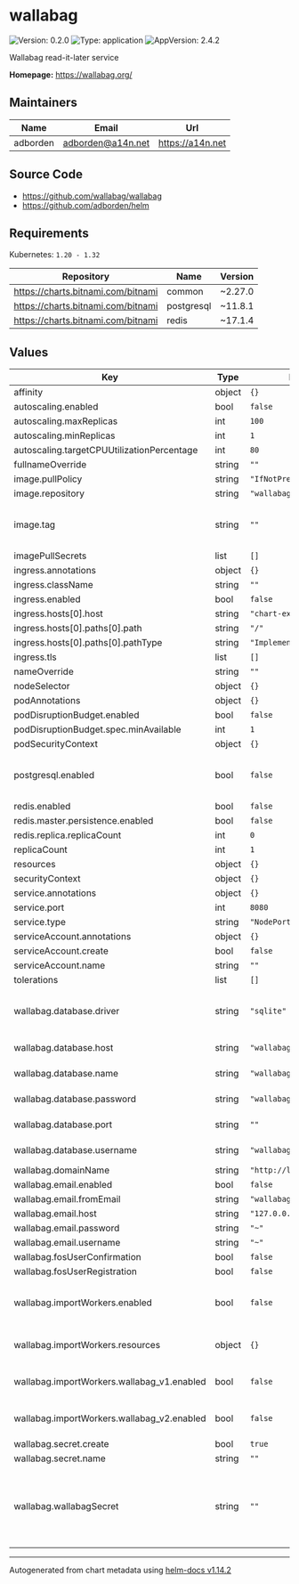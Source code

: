 # wallabag

![Version: 0.2.0](https://img.shields.io/badge/Version-0.2.0-informational?style=flat-square) ![Type: application](https://img.shields.io/badge/Type-application-informational?style=flat-square) ![AppVersion: 2.4.2](https://img.shields.io/badge/AppVersion-2.4.2-informational?style=flat-square)

Wallabag read-it-later service

**Homepage:** <https://wallabag.org/>

## Maintainers

| Name | Email | Url |
| ---- | ------ | --- |
| adborden | <adborden@a14n.net> | <https://a14n.net> |

## Source Code

* <https://github.com/wallabag/wallabag>
* <https://github.com/adborden/helm>

## Requirements

Kubernetes: `1.20 - 1.32`

| Repository | Name | Version |
|------------|------|---------|
| https://charts.bitnami.com/bitnami | common | ~2.27.0 |
| https://charts.bitnami.com/bitnami | postgresql | ~11.8.1 |
| https://charts.bitnami.com/bitnami | redis | ~17.1.4 |

## Values

| Key | Type | Default | Description |
|-----|------|---------|-------------|
| affinity | object | `{}` |  |
| autoscaling.enabled | bool | `false` |  |
| autoscaling.maxReplicas | int | `100` |  |
| autoscaling.minReplicas | int | `1` |  |
| autoscaling.targetCPUUtilizationPercentage | int | `80` |  |
| fullnameOverride | string | `""` |  |
| image.pullPolicy | string | `"IfNotPresent"` |  |
| image.repository | string | `"wallabag/wallabag"` |  |
| image.tag | string | `""` | Overrides the image tag whose default is the chart appVersion. |
| imagePullSecrets | list | `[]` |  |
| ingress.annotations | object | `{}` |  |
| ingress.className | string | `""` |  |
| ingress.enabled | bool | `false` |  |
| ingress.hosts[0].host | string | `"chart-example.local"` |  |
| ingress.hosts[0].paths[0].path | string | `"/"` |  |
| ingress.hosts[0].paths[0].pathType | string | `"ImplementationSpecific"` |  |
| ingress.tls | list | `[]` |  |
| nameOverride | string | `""` |  |
| nodeSelector | object | `{}` |  |
| podAnnotations | object | `{}` |  |
| podDisruptionBudget.enabled | bool | `false` |  |
| podDisruptionBudget.spec.minAvailable | int | `1` |  |
| podSecurityContext | object | `{}` |  |
| postgresql.enabled | bool | `false` | Enable installation of postgresql subchart. See [bitnami/postgresql](https://github.com/bitnami/charts/tree/main/bitnami/postgresql/) |
| redis.enabled | bool | `false` |  |
| redis.master.persistence.enabled | bool | `false` |  |
| redis.replica.replicaCount | int | `0` |  |
| replicaCount | int | `1` |  |
| resources | object | `{}` |  |
| securityContext | object | `{}` |  |
| service.annotations | object | `{}` |  |
| service.port | int | `8080` |  |
| service.type | string | `"NodePort"` |  |
| serviceAccount.annotations | object | `{}` |  |
| serviceAccount.create | bool | `false` |  |
| serviceAccount.name | string | `""` |  |
| tolerations | list | `[]` |  |
| wallabag.database.driver | string | `"sqlite"` | The database driver. One of `sqlite` or `postgresql`. |
| wallabag.database.host | string | `"wallabag"` | The database host. |
| wallabag.database.name | string | `"wallabag"` | The database name. |
| wallabag.database.password | string | `"wallabag"` | The database password. |
| wallabag.database.port | string | `""` | The database port. |
| wallabag.database.username | string | `"wallabag"` | The database username. |
| wallabag.domainName | string | `"http://localhost:8080"` |  |
| wallabag.email.enabled | bool | `false` |  |
| wallabag.email.fromEmail | string | `"wallabag@example.com"` |  |
| wallabag.email.host | string | `"127.0.0.1"` |  |
| wallabag.email.password | string | `"~"` |  |
| wallabag.email.username | string | `"~"` |  |
| wallabag.fosUserConfirmation | bool | `false` |  |
| wallabag.fosUserRegistration | bool | `false` |  |
| wallabag.importWorkers.enabled | bool | `false` | Enable import workers for importing backups and data. |
| wallabag.importWorkers.resources | object | `{}` | Apply resources to all import workers |
| wallabag.importWorkers.wallabag_v1.enabled | bool | `false` | Enable the wallabag_v1 importer. |
| wallabag.importWorkers.wallabag_v2.enabled | bool | `false` | Enable the wallabag_v2 importer. |
| wallabag.secret.create | bool | `true` |  |
| wallabag.secret.name | string | `""` |  |
| wallabag.wallabagSecret | string | `""` | Symfony secret for cryptographic seed. This should be a randomly generated string. Leave blank for a random value. |

----------------------------------------------
Autogenerated from chart metadata using [helm-docs v1.14.2](https://github.com/norwoodj/helm-docs/releases/v1.14.2)
